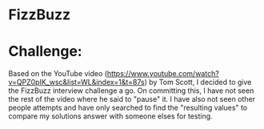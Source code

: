 # FizzBuzz

Challenge:
=========
Based on the YouTube video (https://www.youtube.com/watch?v=QPZ0pIK_wsc&list=WL&index=1&t=87s) by Tom Scott, I decided to give the FizzBuzz interview challenge a go. On committing this, I have not seen the rest of the video where he said to "pause" it. I have also not seen other people attempts and have only searched to find the "resulting values" to compare my solutions answer with someone elses for testing.